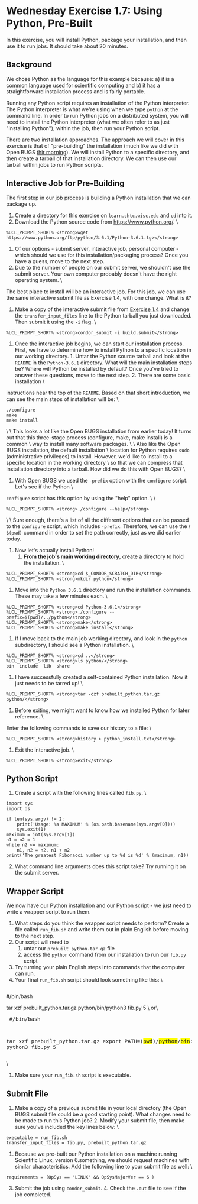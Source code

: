 <style type="text/css"> pre em { font-style: normal; background-color: yellow; } pre strong { font-style: normal; font-weight: bold; color: \#008; } </style>

Wednesday Exercise 1.7: Using Python, Pre-Built
===============================================

In this exercise, you will install Python, package your installation, and then use it to run jobs. It should take about 20 minutes.

Background
----------

We chose Python as the language for this example because: a) it is a common language used for scientific computing and b) it has a straightforward installation process and is fairly portable.

Running any Python script requires an installation of the Python interpreter. The Python interpreter is what we're using when we type `python` at the command line. In order to run Python jobs on a distributed system, you will need to install the Python interpreter (what we often refer to as just "installing Python"), within the job, then run your Python script.

There are two installation approaches. The approach we will cover in this exercise is that of "pre-building" the installation (much like we did with Open BUGS [thir morning](/user-school/2017/materials/day3/part1-ex4-prepackaged.md)). We will install Python to a specific directory, and then create a tarball of that installation directory. We can then use our tarball within jobs to run Python scripts.

Interactive Job for Pre-Building
--------------------------------

The first step in our job process is building a Python installation that we can package up.

1.  Create a directory for this exercise on `learn.chtc.wisc.edu` and `cd` into it.
2.  Download the Python source code from <https://www.python.org/>. \\

``` console
%UCL_PROMPT_SHORT% <strong>wget https://www.python.org/ftp/python/3.6.1/Python-3.6.1.tgz</strong>
```

1.  Of our options - submit server, interactive job, personal computer - which should we use for this installation/packaging process? Once you have a guess, move to the next step.
2.  Due to the number of people on our submit server, we shouldn't use the submit server. Your own computer probably doesn't have the right operating system. \\

The best place to install will be an interactive job. For this job, we can use the same interactive submit file as Exercise 1.4, with one change. What is it?

1.  Make a copy of the interactive submit file from [Exercise 1.4](/user-school/2017/materials/day3/part1-ex4-prepackaged.md) and change the `transfer_input_files` line to the Python tarball you just downloaded. Then submit it using the `-i` flag. \\

``` console
%UCL_PROMPT_SHORT% <strong>condor_submit -i build.submit</strong>
```

1.   Once the interactive job begins, we can start our installation process. First, we have to determine how to install Python to a specific location in our working directory.
    1.  Untar the Python source tarball and look at the `README` in the `Python-3.6.1` directory. What will the main installation steps be? Where will Python be installed by default? Once you've tried to answer these questions, move to the next step.
    2.  There are some basic installation \\

instructions near the top of the `README`. Based on that short introduction, we can see the main steps of installation will be: \\

    ./configure
    make
    make install

\\ \\ This looks a lot like the Open BUGS installation from earlier today! It turns out that this three-stage process (configure, make, make install) is a common \\ way to install many software packages. \\ \\ Also like the Open BUGS installation, the default installation \\ location for Python requires `sudo` (administrative privileges) to install. However, we'd like to install to a specific location in the working directory \\ so that we can compress that installation directory into a tarball. How did we do this with Open BUGS? \\

1.   With Open BUGS we used the `-prefix` option with the `configure` script. Let's see if the Python \\

`configure` script has this option by using the "help" option. \\ \\

``` console
%UCL_PROMPT_SHORT% <strong>./configure --help</strong>
```

\\ \\ Sure enough, there's a list of all the different options that can be passed to the `configure` script, which includes `-prefix`. Therefore, we can use the \\ `$(pwd)` command in order to set the path correctly, just as we did earlier today.

1.  Now let's actually install Python!
    1.  **From the job's main working directory**, create a directory to hold the installation. \\

``` console
%UCL_PROMPT_SHORT% <strong>cd $_CONDOR_SCRATCH_DIR</strong>
%UCL_PROMPT_SHORT% <strong>mkdir python</strong>
```

1.  Move into the `Python 3.6.1` directory and run the installation commands. These may take a few minutes each. \\

``` console
%UCL_PROMPT_SHORT% <strong>cd Python-3.6.1</strong>
%UCL_PROMPT_SHORT% <strong>./configure --prefix=$(pwd)/../python</strong>
%UCL_PROMPT_SHORT% <strong>make</strong>
%UCL_PROMPT_SHORT% <strong>make install</strong>
```

1.  If I move back to the main job working directory, and look in the `python` subdirectory, I should see a Python installation. \\

``` console
%UCL_PROMPT_SHORT% <strong>cd ..</strong>
%UCL_PROMPT_SHORT% <strong>ls python/</strong>
bin  include  lib  share
```

1.  I have successfully created a self-contained Python installation. Now it just needs to be tarred up! \\

``` console
%UCL_PROMPT_SHORT% <strong>tar -czf prebuilt_python.tar.gz python/</strong>
```

1.  Before exiting, we might want to know how we installed Python for later reference. \\

Enter the following commands to save our history to a file: \\

``` console
%UCL_PROMPT_SHORT% <strong>history > python_install.txt</strong>
```

1.  Exit the interactive job. \\

``` console
%UCL_PROMPT_SHORT% <strong>exit</strong>
```

Python Script
-------------

1.  Create a script with the following lines called `fib.py`. \\

``` file
import sys
import os

if len(sys.argv) != 2:
    print('Usage: %s MAXIMUM' % (os.path.basename(sys.argv[0])))
    sys.exit(1)
maximum = int(sys.argv[1])
n1 = n2 = 1
while n2 <= maximum:
    n1, n2 = n2, n1 + n2
print('The greatest Fibonacci number up to %d is %d' % (maximum, n1))
```

2. What command line arguments does this script take? Try running it on the submit server.

Wrapper Script
--------------

We now have our Python installation and our Python script - we just need to write a wrapper script to run them.

1.  What steps do you think the wrapper script needs to perform? Create a file called `run_fib.sh` and write them out in plain English before moving to the next step.
2.  Our script will need to
    1.  untar our `prebuilt_python.tar.gz` file
    2.  access the `python` command from our installation to run our `fib.py` script
3.  Try turning your plain English steps into commands that the computer can run.
4.  Your final `run_fib.sh` script should look something like this: \\ <pre class="file">

\#/bin/bash

tar xzf prebuilt\_python.tar.gz python/bin/python3 fib.py 5 </pre>\\ or\\ <pre class="file"> \#/bin/bash

tar xzf prebuilt\_python.tar.gz export PATH=$(pwd)/python/bin:$PATH python3 fib.py 5 </pre>\\

1.  Make sure your `run_fib.sh` script is executable.

Submit File
-----------

1.  Make a copy of a previous submit file in your local directory (the Open BUGS submit file could be a good starting point). What changes need to be made to run this Python job? 2. Modify your submit file, then make sure you've included the key lines below: \\

``` file
executable = run_fib.sh
transfer_input_files = fib.py, prebuilt_python.tar.gz
```

1.  Because we pre-built our Python installation on a machine running Scientific Linux, version 6.something, we should request machines with similar characteristics. Add the following line to your submit file as well: \\

``` file
requirements = (OpSys == "LINUX" && OpSysMajorVer == 6 )
```

3. Submit the job using `condor_submit`. 4. Check the `.out` file to see if the job completed.

